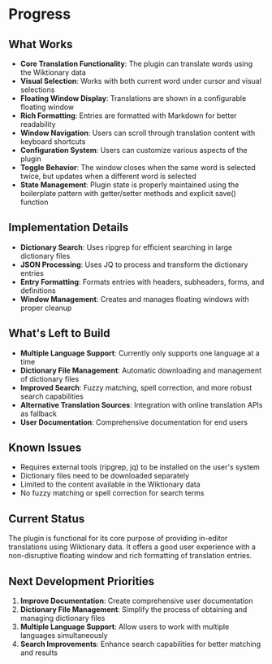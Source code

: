 # Progress

## What Works
- **Core Translation Functionality**: The plugin can translate words using the Wiktionary data
- **Visual Selection**: Works with both current word under cursor and visual selections
- **Floating Window Display**: Translations are shown in a configurable floating window
- **Rich Formatting**: Entries are formatted with Markdown for better readability
- **Window Navigation**: Users can scroll through translation content with keyboard shortcuts
- **Configuration System**: Users can customize various aspects of the plugin
- **Toggle Behavior**: The window closes when the same word is selected twice, but updates when a different word is selected
- **State Management**: Plugin state is properly maintained using the boilerplate pattern with getter/setter methods and explicit save() function

## Implementation Details
- **Dictionary Search**: Uses ripgrep for efficient searching in large dictionary files
- **JSON Processing**: Uses JQ to process and transform the dictionary entries
- **Entry Formatting**: Formats entries with headers, subheaders, forms, and definitions
- **Window Management**: Creates and manages floating windows with proper cleanup

## What's Left to Build
- **Multiple Language Support**: Currently only supports one language at a time
- **Dictionary File Management**: Automatic downloading and management of dictionary files
- **Improved Search**: Fuzzy matching, spell correction, and more robust search capabilities
- **Alternative Translation Sources**: Integration with online translation APIs as fallback
- **User Documentation**: Comprehensive documentation for end users

## Known Issues
- Requires external tools (ripgrep, jq) to be installed on the user's system
- Dictionary files need to be downloaded separately
- Limited to the content available in the Wiktionary data
- No fuzzy matching or spell correction for search terms

## Current Status
The plugin is functional for its core purpose of providing in-editor translations using Wiktionary data. It offers a good user experience with a non-disruptive floating window and rich formatting of translation entries.

## Next Development Priorities
1. **Improve Documentation**: Create comprehensive user documentation
2. **Dictionary File Management**: Simplify the process of obtaining and managing dictionary files
3. **Multiple Language Support**: Allow users to work with multiple languages simultaneously
4. **Search Improvements**: Enhance search capabilities for better matching and results
